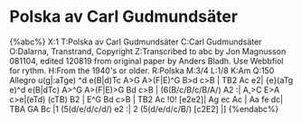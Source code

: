 # Polska av Carl Gudmundsäter

{%abc%}
X:1
T:Polska av Carl Gudmundsäter
C:Carl Gudmundsäter
O:Dalarna, Transtrand, Copyright
Z:Transcribed to abc by Jon Magnusson 081104, edited 120819 from original paper by Anders Bladh. Use Webbfiol for rythm.
H:From the 1940's or older.
R:Polska
M:3/4 
L:1/8 
K:Am
Q:150 Allegro
u(g|:aTge) ^d e(B|d)Tc A>G A>(F|E)^G B>d c>B | TB2 Ac e2|
{e}(aTg e)^d e(B|dTc) A>^G A>(F|E)>G Bd c>B | (6(B/c/B/c/B/A/) A2 :| 
A,>C E>A c>e|(eTd) (cTB) B2 | E^G Bd c>B | TB2 Ac !0! [e2e2]|
Ag ec Ac | Aa fe dc| TBA GA Bc |1 (5(d/e/d/c/d/) e2 :|
2 (5(d/e/d/c/B/) [c2E2] |]
{%endabc%}

